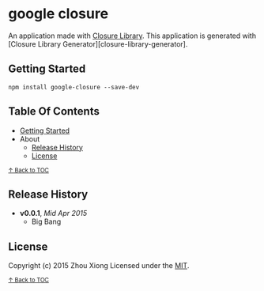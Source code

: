 # google closure

An application made with [Closure Library][closure-library].
This application is generated with [Closure Library Generator][closure-library-generator].

## Getting Started

```shell
npm install google-closure --save-dev
```

## Table Of Contents

* [Getting Started](#getting-started)
* About
  - [Release History](#release-history)
  - [License](#license)





<sup>[↑ Back to TOC](#table-of-contents)</sup>

## Release History
- **v0.0.1**, *Mid Apr 2015*
  - Big Bang

## License
Copyright (c) 2015 Zhou Xiong
Licensed under the [MIT](LICENSE-MIT).

<sup>[↑ Back to TOC](#table-of-contents)</sup>

[closure-library]: https://developers.google.com/closure/library/ "Google Closure Library"
[closure-tools]: https://developers.google.com/closure/ "Google Closure Tools"
[grunt]: http://gruntjs.com/
[Getting Started]: https://github.com/gruntjs/grunt/wiki/Getting-started
[package.json]: https://npmjs.org/doc/json.html
[Gruntfile]: https://github.com/gruntjs/grunt/wiki/Sample-Gruntfile "Grunt's Gruntfile.js"
[yeoman]: http://yeoman.io/ "yeoman Modern Workflows for Modern Webapps"
[bower]:http://twitter.github.com/bower/ "THE BROWSER PACKAGE MANAGER html, css, and javascript"
[closure-libraray-generator]: https://github.com/thanpolas/generator-closure "generate seed closure app"
